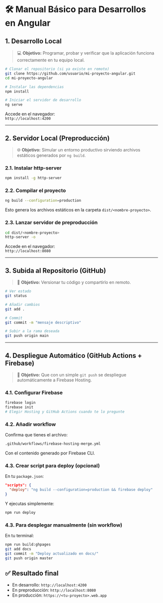 
# 🛠️ Manual Básico para Desarrollos en Angular

## 1. Desarrollo Local

> 💻 **Objetivo:** Programar, probar y verificar que la aplicación funciona correctamente en tu equipo local.

```bash
# Clonar el repositorio (si ya existe en remoto)
git clone https://github.com/usuario/mi-proyecto-angular.git
cd mi-proyecto-angular

# Instalar las dependencias
npm install

# Iniciar el servidor de desarrollo
ng serve
```

Accede en el navegador:  
`http://localhost:4200`

---

## 2. Servidor Local (Preproducción)

> 🌐 **Objetivo:** Simular un entorno productivo sirviendo archivos estáticos generados por `ng build`.

### 2.1. Instalar http-server

```bash
npm install -g http-server
```

### 2.2. Compilar el proyecto

```bash
ng build --configuration=production
```

Esto genera los archivos estáticos en la carpeta `dist/<nombre-proyecto>`.

### 2.3. Lanzar servidor de preproducción

```bash
cd dist/<nombre-proyecto>
http-server -o
```

Accede en el navegador:  
`http://localhost:8080`

---

## 3. Subida al Repositorio (GitHub)

> 🔄 **Objetivo:** Versionar tu código y compartirlo en remoto.

```bash
# Ver estado
git status

# Añadir cambios
git add .

# Commit
git commit -m "mensaje descriptivo"

# Subir a la rama deseada
git push origin main
```

---

## 4. Despliegue Automático (GitHub Actions + Firebase)

> 🚀 **Objetivo:** Que con un simple `git push` se despliegue automáticamente a Firebase Hosting.

### 4.1. Configurar Firebase

```bash
firebase login
firebase init
# Elegir Hosting y GitHub Actions cuando te lo pregunte
```

### 4.2. Añadir workflow

Confirma que tienes el archivo:

```bash
.github/workflows/firebase-hosting-merge.yml
```

Con el contenido generado por Firebase CLI.

### 4.3. Crear script para deploy (opcional)

En tu `package.json`:

```json
"scripts": {
  "deploy": "ng build --configuration=production && firebase deploy"
}
```

Y ejecutas simplemente:

```bash
npm run deploy
```

### 4.3. Para desplegar manualmente (sin workflow)

En tu terminal:

```bash
npm run build:ghpages
git add docs
git commit -m "Deploy actualizado en docs/"
git push origin master
```

## ✅ Resultado final

- En desarrollo: `http://localhost:4200`
- En preproducción: `http://localhost:8080`
- En producción: `https://<tu-proyecto>.web.app`
